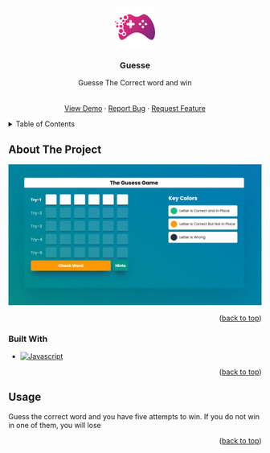 <a name="readme-top"></a>

<!-- PROJECT LOGO -->
<br />
<div align="center">
  <a href="https://github.com/github_username/repo_name">
    <img src="img/logo.png" alt="Logo" width="80" height="80">
  </a>

<h3 align="center">Guesse</h3>

  <p align="center">
   Guesse The Correct word and win
    <br />
    <br />
    <br />
    <a href="https://github.com/Mostafa-Ayman1/Javascript-Guesses-Game">View Demo</a>
    ·
    <a href="https://github.com/Mostafa-Ayman1/Javascript-Guesses-Game/issues">Report Bug</a>
    ·
    <a href="https://github.com/Mostafa-Ayman1/Javascript-Guesses-Game/issues">Request Feature</a>
  </p>
</div>

<!-- TABLE OF CONTENTS -->
<details>
  <summary>Table of Contents</summary>
  <ol>
    <li>
      <a href="#about-the-project">About The Project</a>
      <ul>
        <li><a href="#built-with">Built With</a></li>
      </ul>
    </li>
    <li>
      <a href="#getting-started">Getting Started</a>
    </li>
  </ol>
</details>

<!-- ABOUT THE PROJECT -->

## About The Project

[![Product Name Screen Shot][product-screenshot]](img/image.png)

<p align="right">(<a href="#readme-top">back to top</a>)</p>

### Built With

- [![Javascript][Javascript.com]][Javascript-url]
<p align="right">(<a href="#readme-top">back to top</a>)</p>

## Usage

Guess the correct word and you have five attempts to win. If you do not win in one of them, you will lose

<p align="right">(<a href="#readme-top">back to top</a>)</p>

[Javascript.com]: https://img.shields.io/badge/logo-javascript-blue?logo=javascript
[Javascript-url]: https://www.javascript.com/
[product-screenshot]: img/image.png

